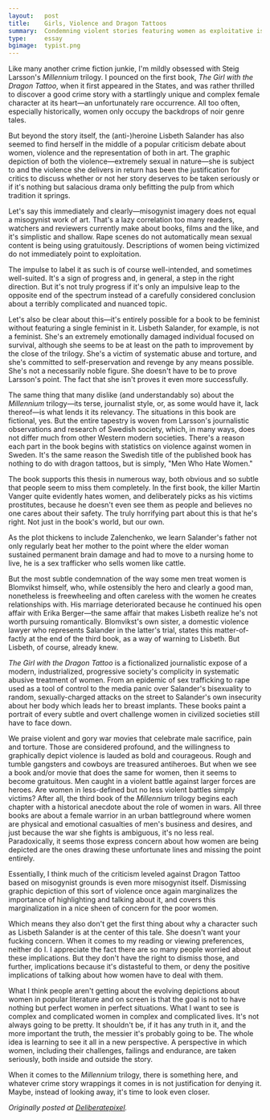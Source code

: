 ```yaml
---
layout:   post
title:    Girls, Violence and Dragon Tattoos
summary:  Condemning violent stories featuring women as exploitative is only scratching the surface of the story.
type:     essay
bgimage:  typist.png
---
```


Like many another crime fiction junkie, I'm mildly obsessed with Steig Larsson's _Millennium_ trilogy. I pounced on the first book, _The Girl with the Dragon Tattoo_, when it first appeared in the States, and was rather thrilled to discover a good crime story with a startlingly unique and complex female character at its heart—an unfortunately rare occurrence. All too often, especially historically, women only occupy the backdrops of noir genre tales.

But beyond the story itself, the (anti-)heroine Lisbeth Salander has also seemed to find herself in the middle of a popular criticism debate about women, violence and the representation of both in art. The graphic depiction of both the violence—extremely sexual in nature—she is subject to and the violence she delivers in return has been the justification for critics to discuss whether or not her story deserves to be taken seriously or if it's nothing but salacious drama only befitting the pulp from which tradition it springs.

Let's say this immediately and clearly—misogynist imagery does not equal a misogynist work of art. That's a lazy correlation too many readers, watchers and reviewers currently make about books, films and the like, and it's simplistic and shallow. Rape scenes do not automatically mean sexual content is being using gratuitously. Descriptions of women being victimized do not immediately point to exploitation.

The impulse to label it as such is of course well-intended, and sometimes well-suited. It's a sign of progress and, in general, a step in the right direction. But it's not truly progress if it's only an impulsive leap to the opposite end of the spectrum instead of a carefully considered conclusion about a terribly complicated and nuanced topic.

Let's also be clear about this—it's entirely possible for a book to be feminist without featuring a single feminist in it. Lisbeth Salander, for example, is not a feminist. She's an extremely emotionally damaged individual focused on survival, although she seems to be at least on the path to improvement by the close of the trilogy. She's a victim of systematic abuse and torture, and she's committed to self-preservation and revenge by any means possible. She's not a necessarily noble figure. She doesn't have to be to prove Larsson's point. The fact that she isn't proves it even more successfully.

The same thing that many dislike (and understandably so) about the _Millennium_ trilogy—its terse, journalist style, or, as some would have it, lack thereof—is what lends it its relevancy. The situations in this book are fictional, yes. But the entire tapestry is woven from Larsson's journalistic observations and research of Swedish society, which, in many ways, does not differ much from other Western modern societies. There's a reason each part in the book begins with statistics on violence against women in Sweden. It's the same reason the Swedish title of the published book has nothing to do with dragon tattoos, but is simply, "Men Who Hate Women."

The book supports this thesis in numerous way, both obvious and so subtle that people seem to miss them completely. In the first book, the killer Martin Vanger quite evidently hates women, and deliberately picks as his victims prostitutes, because he doesn't even see them as people and believes no one cares about their safety. The truly horrifying part about this is that he's right. Not just in the book's world, but our own.

As the plot thickens to include Zalenchenko, we learn Salander's father not only regularly beat her mother to the point where the elder woman sustained permanent brain damage and had to move to a nursing home to live, he is a sex trafficker who sells women like cattle.

But the most subtle condemnation of the way some men treat women is Blomvikst himself, who, while ostensibly the hero and clearly a good man, nonetheless is freewheeling and often careless with the women he creates relationships with. His marriage deteriorated because he continued his open affair with Erika Berger—the same affair that makes Lisbeth realize he's not worth pursuing romantically. Blomvikst's own sister, a domestic violence lawyer who represents Salander in the latter's trial, states this matter-of-factly at the end of the third book, as a way of warning to Lisbeth. But Lisbeth, of course, already knew.

_The Girl with the Dragon Tattoo_ is a fictionalized journalistic expose of a modern, industrialized, progressive society's complicity in systematic abusive treatment of women. From an epidemic of sex trafficking to rape used as a tool of control to the media panic over Salander's bisexuality to random, sexually-charged attacks on the street to Salander's own insecurity about her body which leads her to breast implants. These books paint a portrait of every subtle and overt challenge women in civilized societies still have to face down.

We praise violent and gory war movies that celebrate male sacrifice, pain and torture. Those are considered profound, and the willingness to graphically depict violence is lauded as bold and courageous. Rough and tumble gangsters and cowboys are treasured antiheroes. But when we see a book and/or movie that does the same for women, then it seems to become gratuitous. Men caught in a violent battle against larger forces are heroes. Are women in less-defined but no less violent battles simply victims? After all, the third book of the _Millennium_ trilogy begins each chapter with a historical anecdote about the role of women in wars. All three books are about a female warrior in an urban battleground where women are physical and emotional casualties of men's business and desires, and just because the war she fights is ambiguous, it's no less real. Paradoxically, it seems those express concern about how women are being depicted are the ones drawing these unfortunate lines and missing the point entirely.

Essentially, I think much of the criticism leveled against Dragon Tattoo based on misogynist grounds is even more misogynist itself. Dismissing graphic depiction of this sort of violence once again marginalizes the importance of highlighting and talking about it, and covers this marginalization in a nice sheen of concern for the poor women.

Which means they also don't get the first thing about why a character such as Lisbeth Salander is at the center of this tale. She doesn't want your fucking concern. When it comes to my reading or viewing preferences, neither do I. I appreciate the fact there are so many people worried about these implications. But they don't have the right to dismiss those, and further, implications because it's distasteful to them, or deny the positive implications of talking about how women have to deal with them.

What I think people aren't getting about the evolving depictions about women in popular literature and on screen is that the goal is not to have nothing but perfect women in perfect situations. What I want to see is complex and complicated women in complex and complicated lives. It's not always going to be pretty. It shouldn't be, if it has any truth in it, and the more important the truth, the messier it's probably going to be. The whole idea is learning to see it all in a new perspective. A perspective in which women, including their challenges, failings and endurance, are taken seriously, both inside and outside the story.

When it comes to the _Millennium_ trilogy, there is something here, and whatever crime story wrappings it comes in is not justification for denying it. Maybe, instead of looking away, it's time to look even closer.

_Originally posted at [Deliberatepixel](http://www.deliberatepixel.com/2011/01/17/girls-violence-and-dragon-tattoos)._
